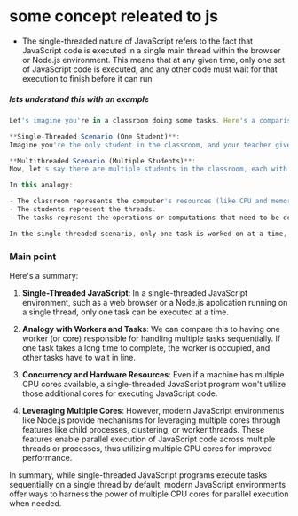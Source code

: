# some concept releated to js

* The single-threaded nature of JavaScript refers to the fact that JavaScript code is executed in a single main thread within the browser or Node.js environment. This means that at any given time, only one set of JavaScript code is executed, and any other code must wait for that execution to finish before it can run 

##### lets understand this with an example
```js
Let's imagine you're in a classroom doing some tasks. Here's a comparison between single-threaded and multithreaded scenarios:

**Single-Threaded Scenario (One Student)**:
Imagine you're the only student in the classroom, and your teacher gives you a list of tasks to do. You start working on the first task, and you don't stop until you finish it completely. Only then do you move on to the next task. While you're working on these tasks, you're the only one doing anything in the classroom. If you need to wait for something, like the teacher's help or a book, you have to stop working on your current task and wait until you get what you need.

**Multithreaded Scenario (Multiple Students)**:
Now, let's say there are multiple students in the classroom, each with their own list of tasks. Instead of just one student (thread), there are many. Each student starts working on their first task independently. If one student needs to wait for something, like the teacher's help or a book, they can put their task aside and move on to the next one. Meanwhile, other students can keep working on their tasks without waiting for the first student to finish. All the students can work simultaneously, making progress on their tasks at the same time.

In this analogy:

- The classroom represents the computer's resources (like CPU and memory).
- The students represent the threads.
- The tasks represent the operations or computations that need to be done.

In the single-threaded scenario, only one task is worked on at a time, just like how a single-threaded program works. In the multithreaded scenario, multiple tasks can be worked on simultaneously by different threads, just like how a multithreaded program can execute multiple tasks concurrently.
```

### Main point

Here's a summary:

1. **Single-Threaded JavaScript**: In a single-threaded JavaScript environment, such as a web browser or a Node.js application running on a single thread, only one task can be executed at a time.

2. **Analogy with Workers and Tasks**: We can compare this to having one worker (or core) responsible for handling multiple tasks sequentially. If one task takes a long time to complete, the worker is occupied, and other tasks have to wait in line.

3. **Concurrency and Hardware Resources**: Even if a machine has multiple CPU cores available, a single-threaded JavaScript program won't utilize those additional cores for executing JavaScript code.

4. **Leveraging Multiple Cores**: However, modern JavaScript environments like Node.js provide mechanisms for leveraging multiple cores through features like child processes, clustering, or worker threads. These features enable parallel execution of JavaScript code across multiple threads or processes, thus utilizing multiple CPU cores for improved performance.

In summary, while single-threaded JavaScript programs execute tasks sequentially on a single thread by default, modern JavaScript environments offer ways to harness the power of multiple CPU cores for parallel execution when needed.